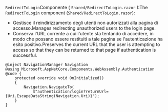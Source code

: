 <span data-ttu-id="7e6d7-101">`RedirectToLogin`Componente ( `Shared/RedirectToLogin.razor` ):</span><span class="sxs-lookup"><span data-stu-id="7e6d7-101">The `RedirectToLogin` component (`Shared/RedirectToLogin.razor`):</span></span>

* <span data-ttu-id="7e6d7-102">Gestisce il reindirizzamento degli utenti non autorizzati alla pagina di accesso.</span><span class="sxs-lookup"><span data-stu-id="7e6d7-102">Manages redirecting unauthorized users to the login page.</span></span>
* <span data-ttu-id="7e6d7-103">Conserva l'URL corrente a cui l'utente sta tentando di accedere, in modo che possano essere restituiti a tale pagina se l'autenticazione ha esito positivo.</span><span class="sxs-lookup"><span data-stu-id="7e6d7-103">Preserves the current URL that the user is attempting to access so that they can be returned to that page if authentication is successful.</span></span>

```razor
@inject NavigationManager Navigation
@using Microsoft.AspNetCore.Components.WebAssembly.Authentication
@code {
    protected override void OnInitialized()
    {
        Navigation.NavigateTo(
            $"authentication/login?returnUrl={Uri.EscapeDataString(Navigation.Uri)}");
    }
}
```
